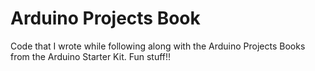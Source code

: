 # Arduino Projects Book
Code that I wrote while following along with the Arduino Projects Books from the Arduino Starter Kit. Fun stuff!!

